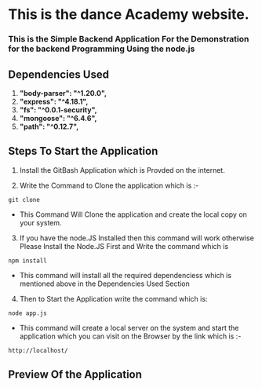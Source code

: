 # This is the dance Academy website.
### This is the Simple Backend Application For the Demonstration for the backend Programming Using the node.js

## Dependencies Used
1. **"body-parser": "^1.20.0",**
2. **"express": "^4.18.1",**
3. **"fs": "^0.0.1-security",**
4. **"mongoose": "^6.4.6",**
5. **"path": "^0.12.7",**

## Steps To Start the Application

1. Install the GitBash Application which is Provded on the internet.

2. Write the Command to Clone the application which is :-
```
git clone
```
- This Command Will Clone the application and create the local copy on your system.

3. If you have the node.JS Installed then this command will work otherwise Please Install the Node.JS First and Write the command which is
```
npm install
```
- This command will install all the required dependenciess which is mentioned above in the Dependencies Used Section

4. Then to Start the Application write the command which is:
```
node app.js
```
- This command will create a local server on the system and start  the application which you can visit on the Browser by the link which is :-
```
http://localhost/
```
## Preview Of the Application

